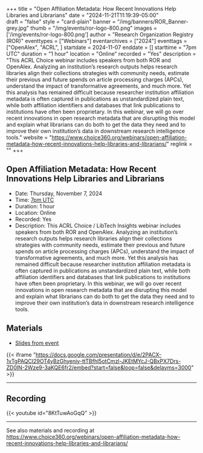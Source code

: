 +++
title = "Open Affiliation Metadata: How Recent Innovations Help Libraries and Librarians" 
date = "2024-11-21T11:19:39-05:00"  
draft = "false" 
style = "card-plain" 
banner = "/img/banners/ROR_Banner-grey.jpg" 
thumb = "/img/events/ror-logo-800.png" 
images = ['/img/events/ror-logo-800.png']
author = "Research Organization Registry (ROR)" 
eventtypes = ["Webinars"]
eventarchives = ["2024"]
eventtags = ["OpenAlex", "ACRL", ]
startdate = 2024-11-07
enddate = []
starttime = "7pm UTC"
duration = "1 hour"
location = "Online"
recorded = "Yes"
description = "This ACRL Choice webinar includes speakers from both ROR and OpenAlex. Analyzing an institution’s research outputs helps research libraries align their collections strategies with community needs, estimate their previous and future spends on article processing charges (APCs), understand the impact of transformative agreements, and much more. Yet this analysis has remained difficult because researcher institution affiliation metadata is often captured in publications as unstandardized plain text, while both affiliation identifiers and databases that link publications to institutions have often been proprietary. In this webinar, we will go over recent innovations in open research metadata that are disrupting this model and explain what librarians can do both to get the data they need and to improve their own institution’s data in downstream research intelligence tools."
website = "https://www.choice360.org/webinars/open-affiliation-metadata-how-recent-innovations-help-libraries-and-librarians/"
reglink = ""
+++


## Open Affiliation Metadata: How Recent Innovations Help Libraries and Librarians

- Date: Thursday, November 7, 2024
- Time: [7pm UTC](https://dateful.com/time-zone-converter?t=7pm&d=2024-11-07&tz2=Coordinated-Universal-Time-UTC)
- Duration: 1 hour
- Location: Online
- Recorded: Yes
- Description: This ACRL Choice / LibTech Insights webinar includes speakers from both ROR and OpenAlex. Analyzing an institution’s research outputs helps research libraries align their collections strategies with community needs, estimate their previous and future spends on article processing charges (APCs), understand the impact of transformative agreements, and much more. Yet this analysis has remained difficult because researcher institution affiliation metadata is often captured in publications as unstandardized plain text, while both affiliation identifiers and databases that link publications to institutions have often been proprietary. In this webinar, we will go over recent innovations in open research metadata that are disrupting this model and explain what librarians can do both to get the data they need and to improve their own institution’s data in downstream research intelligence tools.

## Materials 

- [Slides from event](https://docs.google.com/presentation/d/e/2PACX-1vTgPAQCI29OT4yBzGhyenjy-ttTBfhl5otCmzl-JKEtMYcJ-QBxPX7Drs-ZD0IN-2Wze9-3aKQE6fr2/pub?start=false&loop=false&delayms=3000)

{{< iframe "https://docs.google.com/presentation/d/e/2PACX-1vTgPAQCI29OT4yBzGhyenjy-ttTBfhl5otCmzl-JKEtMYcJ-QBxPX7Drs-ZD0IN-2Wze9-3aKQE6fr2/embed?start=false&loop=false&delayms=3000" >}}

---

## Recording 

{{< youtube id="8KtTuwAoGqQ" >}}

--- 

See also materials and recording at https://www.choice360.org/webinars/open-affiliation-metadata-how-recent-innovations-help-libraries-and-librarians/ 